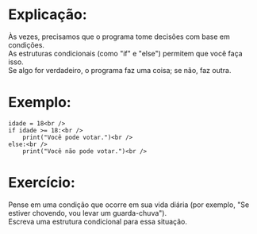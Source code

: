 # Explicação:
Às vezes, precisamos que o programa tome decisões com base em condições. <br /> 
As estruturas condicionais (como "if" e "else") permitem que você faça isso. <br /> 
Se algo for verdadeiro, o programa faz uma coisa; se não, faz outra.<br /> 

# Exemplo:

    idade = 18<br /> 
    if idade >= 18:<br /> 
        print("Você pode votar.")<br /> 
    else:<br /> 
        print("Você não pode votar.")<br /> 

# Exercício:
Pense em uma condição que ocorre em sua vida diária (por exemplo, "Se estiver chovendo, vou levar um guarda-chuva"). <br /> 
Escreva uma estrutura condicional para essa situação.<br /> 
